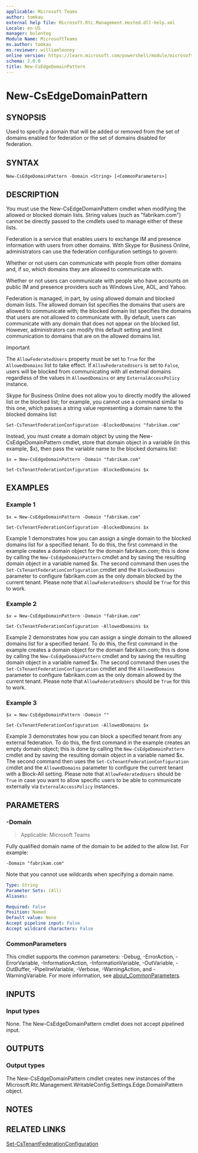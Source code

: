 ```yaml
---
applicable: Microsoft Teams
author: tomkau
external help file: Microsoft.Rtc.Management.Hosted.dll-help.xml
Locale: en-US
manager: bulenteg
Module Name: MicrosoftTeams
ms.author: tomkau
ms.reviewer: williamlooney
online version: https://learn.microsoft.com/powershell/module/microsoftteams/new-csedgedomainpattern
schema: 2.0.0
title: New-CsEdgeDomainPattern
---
```


# New-CsEdgeDomainPattern

## SYNOPSIS
Used to specify a domain that will be added or removed from the set of domains enabled for federation or the set of domains disabled for federation.

## SYNTAX

```
New-CsEdgeDomainPattern -Domain <String> [<CommonParameters>]
```

## DESCRIPTION
You must use the New-CsEdgeDomainPattern cmdlet when modifying the allowed or blocked domain lists.
String values (such as "fabrikam.com") cannot be directly passed to the cmdlets used to manage either of these lists.

Federation is a service that enables users to exchange IM and presence information with users from other domains.
With Skype for Business Online, administrators can use the federation configuration settings to govern:

Whether or not users can communicate with people from other domains and, if so, which domains they are allowed to communicate with.

Whether or not users can communicate with people who have accounts on public IM and presence providers such as Windows Live, AOL, and Yahoo.

Federation is managed, in part, by using allowed domain and blocked domain lists.
The allowed domain list specifies the domains that users are allowed to communicate with; the blocked domain list specifies the domains that users are not allowed to communicate with.
By default, users can communicate with any domain that does not appear on the blocked list.
However, administrators can modify this default setting and limit communication to domains that are on the allowed domains list. 

> [!IMPORTANT]
> The `AllowFederatedUsers` property must be set to `True` for the `AllowedDomains` list to take effect. If `AllowFederatedUsers` is set to `False`, users will be blocked from communicating with all external domains regardless of the values in `AllowedDomains` or any `ExternalAccessPolicy` instance.

Skype for Business Online does not allow you to directly modify the allowed list or the blocked list; for example, you cannot use a command similar to this one, which passes a string value representing a domain name to the blocked domains list:

`Set-CsTenantFederationConfiguration -BlockedDomains "fabrikam.com"`

Instead, you must create a domain object by using the New-CsEdgeDomainPattern cmdlet, store that domain object in a variable (in this example, $x), then pass the variable name to the blocked domains list:

`$x = New-CsEdgeDomainPattern -Domain "fabrikam.com"`

`Set-CsTenantFederationConfiguration -BlockedDomains $x`

## EXAMPLES

### Example 1
```
$x = New-CsEdgeDomainPattern -Domain "fabrikam.com"

Set-CsTenantFederationConfiguration -BlockedDomains $x
```

Example 1 demonstrates how you can assign a single domain to the blocked domains list for a specified tenant.
To do this, the first command in the example creates a domain object for the domain fabrikam.com; this is done by calling the `New-CsEdgeDomainPattern` cmdlet and by saving the resulting domain object in a variable named $x.
The second command then uses the `Set-CsTenantFederationConfiguration` cmdlet and the `BlockedDomains` parameter to configure fabrikam.com as the only domain blocked by the current tenant. Please note that `AllowFederatedUsers` should be `True` for this to work.

### Example 2
```
$x = New-CsEdgeDomainPattern -Domain "fabrikam.com"

Set-CsTenantFederationConfiguration -AllowedDomains $x
```

Example 2 demonstrates how you can assign a single domain to the allowed domains list for a specified tenant.
To do this, the first command in the example creates a domain object for the domain fabrikam.com; this is done by calling the `New-CsEdgeDomainPattern` cmdlet and by saving the resulting domain object in a variable named $x.
The second command then uses the `Set-CsTenantFederationConfiguration` cmdlet and the `AllowedDomains` parameter to configure fabrikam.com as the only domain allowed by the current tenant. Please note that `AllowFederatedUsers` should be `True` for this to work.

### Example 3
```
$x = New-CsEdgeDomainPattern -Domain ""

Set-CsTenantFederationConfiguration -AllowedDomains $x
```

Example 3 demonstrates how you can block a specified tenant from any external federation.
To do this, the first command in the example creates an empty domain object; this is done by calling the `New-CsEdgeDomainPattern` cmdlet and by saving the resulting domain object in a variable named $x.
The second command then uses the `Set-CsTenantFederationConfiguration` cmdlet and the `AllowedDomains` parameter to configure the current tenant with a Block-All setting. Please note that `AllowFederatedUsers` should be `True` in case you want to allow specific users to be able to communicate externally via `ExternalAccessPolicy` instances.

## PARAMETERS

### -Domain

> Applicable: Microsoft Teams

Fully qualified domain name of the domain to be added to the allow list.
For example:

`-Domain "fabrikam.com"`

Note that you cannot use wildcards when specifying a domain name.

```yaml
Type: String
Parameter Sets: (All)
Aliases:

Required: False
Position: Named
Default value: None
Accept pipeline input: False
Accept wildcard characters: False
```

### CommonParameters
This cmdlet supports the common parameters: -Debug, -ErrorAction, -ErrorVariable, -InformationAction, -InformationVariable, -OutVariable, -OutBuffer, -PipelineVariable, -Verbose, -WarningAction, and -WarningVariable. For more information, see [about_CommonParameters](https://go.microsoft.com/fwlink/?LinkID=113216).

## INPUTS

### Input types
None.
The New-CsEdgeDomainPattern cmdlet does not accept pipelined input.

## OUTPUTS

### Output types
The New-CsEdgeDomainPattern cmdlet creates new instances of the Microsoft.Rtc.Management.WritableConfig.Settings.Edge.DomainPattern object.

## NOTES

## RELATED LINKS

[Set-CsTenantFederationConfiguration](https://learn.microsoft.com/powershell/module/microsoftteams/set-cstenantfederationconfiguration)

